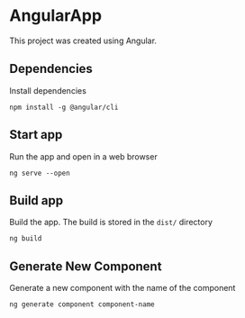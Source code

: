 # AngularApp
This project was created using Angular. 

## Dependencies
Install dependencies
```
npm install -g @angular/cli
```

## Start app
Run the app and open in a web browser
```
ng serve --open
```

## Build app
Build the app. The build is stored in the `dist/` directory
```
ng build
```

## Generate New Component
Generate a new component with the name of the component
```
ng generate component component-name
```

